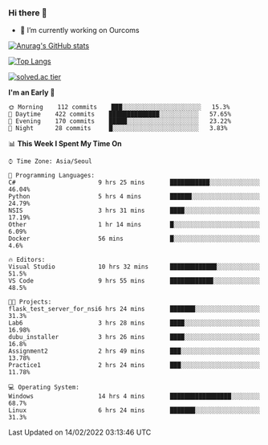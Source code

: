### Hi there 👋

- 🔭 I’m currently working on Ourcoms

<!--
**Rhange/Rhange** is a ✨ _special_ ✨ repository because its `README.md` (this file) appears on your GitHub profile.

Here are some ideas to get you started:

- 🌱 I’m currently learning ...
- 👯 I’m looking to collaborate on ...
- 🤔 I’m looking for help with ...
- 💬 Ask me about ...
- 📫 How to reach me: ...
- 😄 Pronouns: ...
- ⚡ Fun fact: ...
-->

[![Anurag's GitHub stats](https://github-readme-stats.vercel.app/api?username=rhange&show_icons=true&theme=gruvbox)](https://github.com/anuraghazra/github-readme-stats)

[![Top Langs](https://github-readme-stats.vercel.app/api/top-langs/?username=rhange&layout=compact&theme=gruvbox)](https://github.com/anuraghazra/github-readme-stats)

[![solved.ac tier](http://mazassumnida.wtf/api/generate_badge?boj=rhange0511)](https://solved.ac/rhange0511)

  <!--START_SECTION:waka-->
**I'm an Early 🐤** 

```text
🌞 Morning    112 commits    ███░░░░░░░░░░░░░░░░░░░░░░   15.3% 
🌆 Daytime    422 commits    ██████████████░░░░░░░░░░░   57.65% 
🌃 Evening    170 commits    █████░░░░░░░░░░░░░░░░░░░░   23.22% 
🌙 Night      28 commits     █░░░░░░░░░░░░░░░░░░░░░░░░   3.83%

```


📊 **This Week I Spent My Time On** 

```text
⌚︎ Time Zone: Asia/Seoul

💬 Programming Languages: 
C#                       9 hrs 25 mins       ███████████░░░░░░░░░░░░░░   46.04% 
Python                   5 hrs 4 mins        ██████░░░░░░░░░░░░░░░░░░░   24.79% 
NSIS                     3 hrs 31 mins       ████░░░░░░░░░░░░░░░░░░░░░   17.19% 
Other                    1 hr 14 mins        █░░░░░░░░░░░░░░░░░░░░░░░░   6.09% 
Docker                   56 mins             █░░░░░░░░░░░░░░░░░░░░░░░░   4.6%

🔥 Editors: 
Visual Studio            10 hrs 32 mins      █████████████░░░░░░░░░░░░   51.5% 
VS Code                  9 hrs 55 mins       ████████████░░░░░░░░░░░░░   48.5%

🐱‍💻 Projects: 
flask_test_server_for_nsi6 hrs 24 mins       ███████░░░░░░░░░░░░░░░░░░   31.3% 
Lab6                     3 hrs 28 mins       ████░░░░░░░░░░░░░░░░░░░░░   16.98% 
dubu_installer           3 hrs 26 mins       ████░░░░░░░░░░░░░░░░░░░░░   16.8% 
Assignment2              2 hrs 49 mins       ███░░░░░░░░░░░░░░░░░░░░░░   13.78% 
Practice1                2 hrs 24 mins       ███░░░░░░░░░░░░░░░░░░░░░░   11.78%

💻 Operating System: 
Windows                  14 hrs 4 mins       █████████████████░░░░░░░░   68.7% 
Linux                    6 hrs 24 mins       ███████░░░░░░░░░░░░░░░░░░   31.3%

```


 Last Updated on 14/02/2022 03:13:46 UTC
<!--END_SECTION:waka-->
